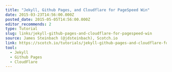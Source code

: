 ```yaml
---
title: "Jekyll, Github Pages, and Cloudflare for PageSpeed Win"
date: 2015-03-23T14:56:00.000Z
posted_date: 2015-05-05T14:56:00.000Z
editor_recommends: 2
type: Tutorial
slug: links/jekyll-github-pages-and-cloudflare-for-pagespeed-win
source: James Steinbach (@jdsteinbach), Scotch.io
link: https://scotch.io/tutorials/jekyll-github-pages-and-cloudflare-for-pagespeed-win
tool:
  - Jekyll
  - Github Pages
  - CloudFlare
---
```






